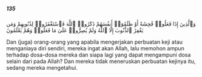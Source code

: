 ##### 135

<span class="ayah">وَٱلَّذِينَ إِذَا فَعَلُوا۟ فَٰحِشَةً أَوْ ظَلَمُوٓا۟ أَنفُسَهُمْ ذَكَرُوا۟ ٱللَّهَ فَٱسْتَغْفَرُوا۟ لِذُنُوبِهِمْ وَمَن يَغْفِرُ ٱلذُّنُوبَ إِلَّا ٱللَّهُ وَلَمْ يُصِرُّوا۟ عَلَىٰ مَا فَعَلُوا۟ وَهُمْ يَعْلَمُونَ</span>

<span class="ayah_translation">Dan (juga) orang-orang yang apabila mengerjakan perbuatan keji atau menganiaya diri sendiri, mereka ingat akan Allah, lalu memohon ampun terhadap dosa-dosa mereka dan siapa lagi yang dapat mengampuni dosa selain dari pada Allah? Dan mereka tidak meneruskan perbuatan kejinya itu, sedang mereka mengetahui.</span>
